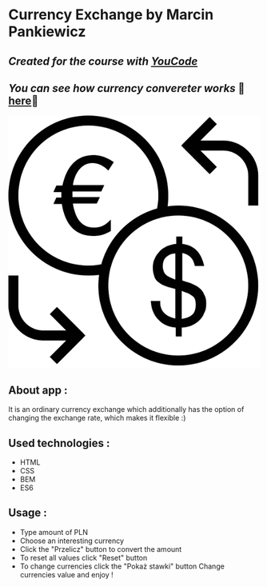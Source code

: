 # Currency Exchange by Marcin Pankiewicz
## _Created for the course with [YouCode](https://youcode.pl)_
## _You can see how currency convereter works_  👀[here](https://marcin-pankiewicz.github.io/currency-exchange/)👀
![logo](images/logo.png)
## About app :
It is an ordinary currency exchange  which additionally has the option of changing the exchange rate, which makes it flexible :)
## Used technologies :
- HTML
- CSS
- BEM
- ES6
## Usage :
- Type amount of PLN
- Choose an interesting currency
- Click the "Przelicz" button to convert the amount
- To reset all values click "Reset" button
- To change currencies click the "Pokaż stawki" button 
Change currencies value and enjoy !
